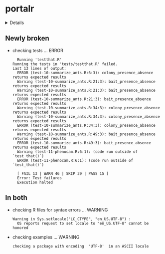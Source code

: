 # portalr

<details>

* Version: 0.3.6
* GitHub: https://github.com/weecology/portalr
* Source code: https://github.com/cran/portalr
* Date/Publication: 2020-11-23 19:00:02 UTC
* Number of recursive dependencies: 109

Run `cloud_details(, "portalr")` for more info

</details>

## Newly broken

*   checking tests ... ERROR
    ```
      Running 'testthat.R'
    Running the tests in 'tests/testthat.R' failed.
    Last 13 lines of output:
      ERROR (test-10-summarize_ants.R:6:3): colony_presence_absence returns expected results
      Warning (test-10-summarize_ants.R:21:3): bait_presence_absence returns expected results
      Warning (test-10-summarize_ants.R:21:3): bait_presence_absence returns expected results
      ERROR (test-10-summarize_ants.R:21:3): bait_presence_absence returns expected results
      Warning (test-10-summarize_ants.R:34:3): colony_presence_absence returns expected results
      Warning (test-10-summarize_ants.R:34:3): colony_presence_absence returns expected results
      ERROR (test-10-summarize_ants.R:34:3): colony_presence_absence returns expected results
      Warning (test-10-summarize_ants.R:49:3): bait_presence_absence returns expected results
      ERROR (test-10-summarize_ants.R:49:3): bait_presence_absence returns expected results
      Warning (test-11-phenocam.R:6:1): (code run outside of `test_that()`)
      ERROR (test-11-phenocam.R:6:1): (code run outside of `test_that()`)
      
      [ FAIL 13 | WARN 46 | SKIP 39 | PASS 15 ]
      Error: Test failures
      Execution halted
    ```

## In both

*   checking R files for syntax errors ... WARNING
    ```
    Warning in Sys.setlocale("LC_CTYPE", "en_US.UTF-8") :
      OS reports request to set locale to "en_US.UTF-8" cannot be honored
    ```

*   checking examples ... WARNING
    ```
    checking a package with encoding  'UTF-8'  in an ASCII locale
    ```

